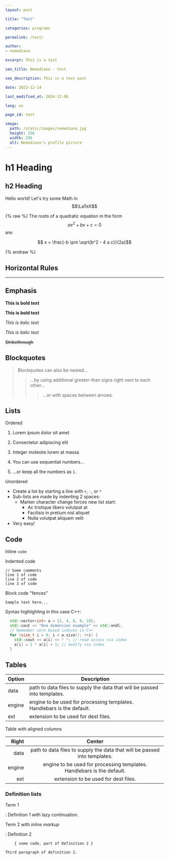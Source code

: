 ```yaml
---
layout: post

title: "Test"

categories: programs

permalink: /test/

author:
- nemediano

excerpt: This is a test

seo_title: Nemediano - test

seo_description: This is a test post

date: 2023-12-14

last_modified_at: 2024-12-08

lang: en

page_id: test

image:
  path: /static/images/nemediano.jpg
  height: 256
  width: 256
  alt: Nemediano's profile picture
---
```



# h1 Heading

## h2 Heading

Hello world! Let's try some Math in $$\LaTeX$$

 {% raw %}
  The roots of a quadratic equation in the form $$a x^2 + b x + c = 0$$ are:

  $$ x = \frac{-b \pm \sqrt{b^2 - 4 a c}}{2a}$$

 {% endraw %}


## Horizontal Rules

___

## Emphasis

**This is bold text**

__This is bold text__

*This is italic text*

_This is italic text_

~~Strikethrough~~

## Blockquotes


> Blockquotes can also be nested...
>> ...by using additional greater-than signs right next to each other...
> > > ...or with spaces between arrows.

## Lists

Ordered

1. Lorem ipsum dolor sit amet
2. Consectetur adipiscing elit
3. Integer molestie lorem at massa


1. You can use sequential numbers...
1. ...or keep all the numbers as `1.`

Unordered

+ Create a list by starting a line with `+`, `-`, or `*`
+ Sub-lists are made by indenting 2 spaces:
  - Marker character change forces new list start:
    * Ac tristique libero volutpat at
    + Facilisis in pretium nisl aliquet
    - Nulla volutpat aliquam velit
+ Very easy!


## Code

Inline `code`

Indented code

    // Some comments
    line 1 of code
    line 2 of code
    line 3 of code


Block code "fences"

```
Sample text here...
```

Syntax highlighting in this case C++:

``` cpp
  std::vector<int> a = {2, 4, 6, 8, 10};
  std::cout << "One dimension example" << std::endl;
  // Remember zero based indices in C++
  for (size_t i = 0; i < a.size(); ++i) {
    std::cout << a[i] << " "; // read access via index
    a[i] = 2 * a[i] + 1; // modify via index
  }
```

## Tables

| Option | Description |
| ------ | ----------- |
| data   | path to data files to supply the data that will be passed into templates. |
| engine | engine to be used for processing templates. Handlebars is the default. |
| ext    | extension to be used for dest files. |

Table with aligned columns

| Right  | Center      |
| ------:| :----------:|
| data   | path to data files to supply the data that will be passed into templates. |
| engine | engine to be used for processing templates. Handlebars is the default. |
| ext    | extension to be used for dest files. |

### Definition lists

Term 1

:   Definition 1
with lazy continuation.

Term 2 with *inline markup*

:   Definition 2

        { some code, part of Definition 2 }

    Third paragraph of definition 2.


